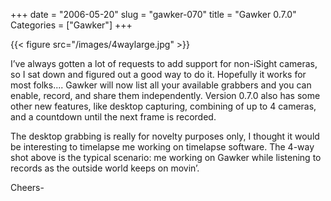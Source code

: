 +++
date = "2006-05-20"
slug = "gawker-070"
title = "Gawker 0.7.0"
Categories = ["Gawker"]
+++

{{< figure src="/images/4waylarge.jpg" >}}

I’ve always gotten a lot of requests to add support for non-iSight cameras, so I sat down and figured out a good way to do it.  Hopefully it works for most folks.... Gawker will now list all your available grabbers and you can enable, record, and share them independently.  Version 0.7.0 also has some other new features, like desktop capturing, combining of up to 4 cameras, and a countdown until the next frame is recorded.

The desktop grabbing is really for novelty purposes only, I thought it would be interesting to timelapse me working on timelapse software.  The 4-way shot above is the typical scenario: me working on Gawker while listening to records as the outside world keeps on movin’.

Cheers-
